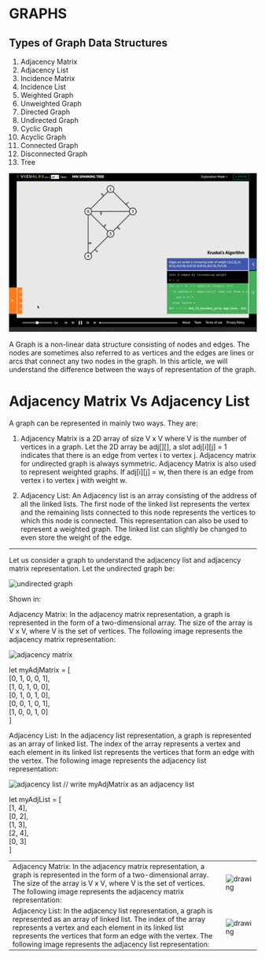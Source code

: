 # GRAPHS

## Types of Graph Data Structures

1. Adjacency Matrix
2. Adjacency List
3. Incidence Matrix
4. Incidence List
5. Weighted Graph
6. Unweighted Graph
7. Directed Graph
8. Undirected Graph
9. Cyclic Graph
10. Acyclic Graph
11. Connected Graph
12. Disconnected Graph
13. Tree

![graphs](../../files/graphtypes.gif)



A Graph is a non-linear data structure consisting of nodes and edges. The nodes are sometimes also referred to as vertices and the edges are lines or arcs that connect any two nodes in the graph. In this article, we will understand the difference between the ways of representation of the graph. 

<h1>Adjacency Matrix Vs Adjacency List</h1>

A graph can be represented in mainly two ways. They are: 
 
1. Adjacency Matrix is a 2D array of size V x V where V is the number of vertices in a graph. 
    Let the 2D array be adj[][], a slot adj[i][j] = 1 indicates that there is an edge from vertex i to vertex j. Adjacency matrix for undirected graph is always symmetric. Adjacency Matrix is also used to represent weighted graphs. If adj[i][j] = w, then there is an edge from vertex i to vertex j with weight w.

2. Adjacency List: An Adjacency list is an array consisting of the address of all the linked lists. 
    The first node of the linked list represents the vertex and the remaining lists connected to this node represents the vertices to which this node is connected. This representation can also be used to represent a weighted graph. The linked list can slightly be changed to even store the weight of the edge.


----------------------------------------------------------------------------------------------------------------------------------------------------------------------------------------------

Let us consider a graph to understand the adjacency list and adjacency matrix representation. Let the undirected graph be: 

![undirected graph](https://media.geeksforgeeks.org/wp-content/uploads/20200609203724/graph.png)

Shown in: 

Adjacency Matrix: In the adjacency matrix representation, a graph is represented in the form of a two-dimensional array. The size of the array is V x V, where V is the set of vertices. The following image represents the adjacency matrix representation: 
 

![adjacency matrix](https://media.geeksforgeeks.org/wp-content/uploads/20200609204115/matrix.png)

let myAdjMatrix = [ <br/>
    [0, 1, 0, 0, 1], <br/>
    [1, 0, 1, 0, 0], <br/>
    [0, 1, 0, 1, 0], <br/>
    [0, 0, 1, 0, 1], <br/>
    [1, 0, 0, 1, 0] <br/>
] <br/>


Adjacency List: In the adjacency list representation, a graph is represented as an array of linked list. The index of the array represents a vertex and each element in its linked list represents the  vertices that form an edge with the vertex. The following image represents the adjacency list representation:

![adjacency list](https://media.geeksforgeeks.org/wp-content/uploads/20200609204414/linklist.png)
// write myAdjMatrix as an adjacency list

let myAdjList = [ <br/>
    [1, 4], <br/>
    [0, 2], <br/>
    [1, 3], <br/>
    [2, 4], <br/>
    [0, 3] <br/>
] <br/>

<table>
<tr>
<td>Adjacency Matrix: In the adjacency matrix representation, a graph is represented in the form of a two-dimensional array. The size of the array is V x V, where V is the set of vertices. The following image represents the adjacency matrix representation: </td>

<td> <img src="https://media.geeksforgeeks.org/wp-content/uploads/20200609204115/matrix.png" alt="drawing" width="200"/> </td>
</tr>
<tr>
<tr>
<td>Adjacency List: In the adjacency list representation, a graph is represented as an array of linked list. The index of the array represents a vertex and each element in its linked list represents the  vertices that form an edge with the vertex. The following image represents the adjacency list representation:</td>
<td> <img src="https://media.geeksforgeeks.org/wp-content/uploads/20200609204414/linklist.png" alt="drawing" width="200"/> </td>
</tr>
</table>





